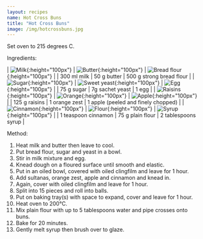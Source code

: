 ```yaml
---
layout: recipes
name: Hot Cross Buns
title: "Hot Cross Buns"
image: /img/hotcrossbuns.jpg
---
```


Set oven to 215 degrees C.

Ingredients:

| ![Milk](/img/milk.jpg){:height="100px"} | ![Butter](/img/butter.jpg){:height="100px"} | ![Bread flour](/img/breadflour.jpg){:height="100px"} |
| 300 ml milk | 50 g butter | 500 g strong bread flour |
| ![Sugar](/img/sugar.jpg){:height="100px"} | ![Sweet yeast](/img/sweetyeast.jpg){:height="100px"} | ![Egg](/img/egg.jpg){:height="100px"} |
| 75 g sugar | 7g sachet yeast | 1 egg |
| ![Raisins](/img/raisins.jpg){:height="100px"} | ![Orange](/img/orange.jpg){:height="100px"} | ![Apple](/img/apple.jpg){:height="100px"} |
| 125 g raisins | 1 orange zest | 1 apple (peeled and finely chopped) |
| ![Cinnamon](/img/cinnamon.jpg){:height="100px"} | ![Flour](/img/flour.jpg){:height="100px"} | ![Syrup](/img/syrup.jpg){:height="100px"} |
| 1 teaspoon cinnamon | 75 g plain flour | 2 tablespoons syrup |

Method:
1. Heat milk and butter then leave to cool.
2. Put bread flour, sugar and yeast in a bowl.
3. Stir in milk mixture and egg.
4. Knead dough on a floured surface until smooth and elastic.
5. Put in an oiled bowl, covered with oiled clingfilm and leave for 1 hour.
6. Add sultanas, orange zest, apple and cinnamon and knead in.
7. Again, cover with oiled clingfilm and leave for 1 hour.
8. Split into 15 pieces and roll into balls.
9. Put on baking tray(s) with space to expand, cover and leave for 1 hour.
10. Heat oven to 200°C.
11. Mix plain flour with up to 5 tablespoons water and pipe crosses onto buns.
12. Bake for 20 minutes.
13. Gently melt syrup then brush over to glaze.

